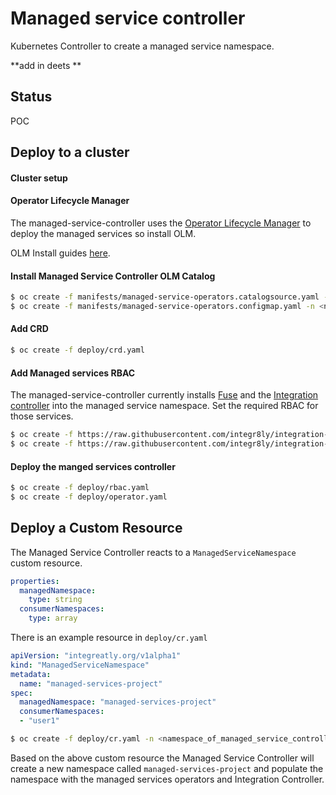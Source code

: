 # Managed service controller

Kubernetes Controller to create a managed service namespace.

**add in deets **


## Status
POC

## Deploy to a cluster

#### Cluster setup
#### Operator Lifecycle Manager
The managed-service-controller uses the [Operator Lifecycle Manager](https://github.com/operator-framework/operator-lifecycle-manager) to deploy the managed services so install OLM.

OLM Install guides [here](https://github.com/operator-framework/operator-lifecycle-manager/blob/master/Documentation/install/install.md).

#### Install Managed Service Controller OLM Catalog
```bash
$ oc create -f manifests/managed-service-operators.catalogsource.yaml -n <namespace_olm_is_installed>
$ oc create -f manifests/managed-service-operators.configmap.yaml -n <namespace_olm_is_installed>
```

#### Add CRD
```bash
$ oc create -f deploy/crd.yaml
```

#### Add Managed services RBAC
The managed-service-controller currently installs [Fuse](https://github.com/syndesisio/syndesis/tree/master/install/operator) and the [Integration controller](https://github.com/integr8ly/integration-controller) into the managed service namespace.
Set the required RBAC for those services.

```bash
$ oc create -f https://raw.githubusercontent.com/integr8ly/integration-controller/master/deploy/enmasse/enmasse-cluster-role.yaml
$ oc create -f https://raw.githubusercontent.com/integr8ly/integration-controller/master/deploy/applications/route-services-viewer-cluster-role.yaml
```

#### Deploy the manged services controller
```bash
$ oc create -f deploy/rbac.yaml
$ oc create -f deploy/operator.yaml
```

## Deploy a Custom Resource

The Managed Service Controller reacts to a `ManagedServiceNamespace` custom resource.

```yaml
properties:
  managedNamespace:
    type: string
  consumerNamespaces:
    type: array
```

There is an example resource in `deploy/cr.yaml`

```yaml
apiVersion: "integreatly.org/v1alpha1"
kind: "ManagedServiceNamespace"
metadata:
  name: "managed-services-project"
spec:
  managedNamespace: "managed-services-project"
  consumerNamespaces:
  - "user1"
```

```bash
$ oc create -f deploy/cr.yaml -n <namespace_of_managed_service_controller>
```

Based on the above custom resource the Managed Service Controller will create a new namespace called `managed-services-project` and populate the namespace with the managed services operators and Integration Controller.